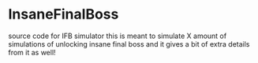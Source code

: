 # InsaneFinalBoss
source code for IFB simulator
this is meant to simulate X amount of simulations of unlocking insane final boss and it gives a bit of extra details from it as well!
